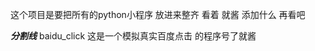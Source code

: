 这个项目是要把所有的python小程序  放进来整齐  看着  就酱   添加什么  再看吧


*****************************************分割线*****************************************
baidu_click
这是一个模拟真实百度点击 的程序号了就酱
